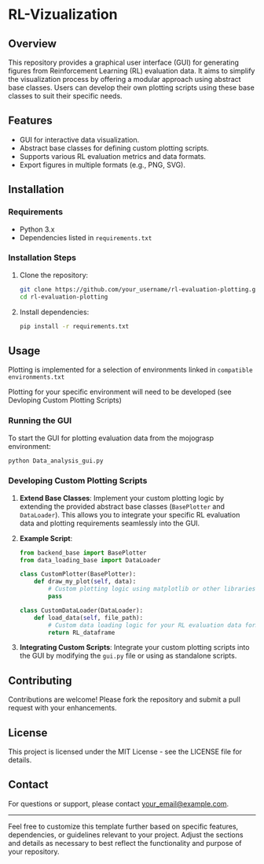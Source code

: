 # RL-Vizualization

## Overview
This repository provides a graphical user interface (GUI) for generating figures from Reinforcement Learning (RL) evaluation data. It aims to simplify the visualization process by offering a modular approach using abstract base classes. Users can develop their own plotting scripts using these base classes to suit their specific needs.

## Features
- GUI for interactive data visualization.
- Abstract base classes for defining custom plotting scripts.
- Supports various RL evaluation metrics and data formats.
- Export figures in multiple formats (e.g., PNG, SVG).

## Installation

### Requirements
- Python 3.x
- Dependencies listed in `requirements.txt`

### Installation Steps
1. Clone the repository:
   ```bash
   git clone https://github.com/your_username/rl-evaluation-plotting.git
   cd rl-evaluation-plotting
   ```

2. Install dependencies:
   ```bash
   pip install -r requirements.txt
   ```

## Usage
Plotting is implemented for a selection of environments linked in `compatible environments.txt`

Plotting for your specific environment will need to be developed (see Devloping Custom Plotting Scripts)


### Running the GUI
To start the GUI for plotting evaluation data from the mojograsp environment:

```bash
python Data_analysis_gui.py
```

### Developing Custom Plotting Scripts
1. **Extend Base Classes**: Implement your custom plotting logic by extending the provided abstract base classes (`BasePlotter` and `DataLoader`). This allows you to integrate your specific RL evaluation data and plotting requirements seamlessly into the GUI.

2. **Example Script**:
   ```python
   from backend_base import BasePlotter
   from data_loading_base import DataLoader

   class CustomPlotter(BasePlotter):
       def draw_my_plot(self, data):
           # Custom plotting logic using matplotlib or other libraries
           pass

   class CustomDataLoader(DataLoader):
       def load_data(self, file_path):
           # Custom data loading logic for your RL evaluation data format
           return RL_dataframe
   ```

3. **Integrating Custom Scripts**: Integrate your custom plotting scripts into the GUI by modifying the `gui.py` file or using as standalone scripts.

## Contributing
Contributions are welcome! Please fork the repository and submit a pull request with your enhancements.

## License
This project is licensed under the MIT License - see the LICENSE file for details.

## Contact
For questions or support, please contact [your_email@example.com](mailto:your_email@example.com).

---

Feel free to customize this template further based on specific features, dependencies, or guidelines relevant to your project. Adjust the sections and details as necessary to best reflect the functionality and purpose of your repository.